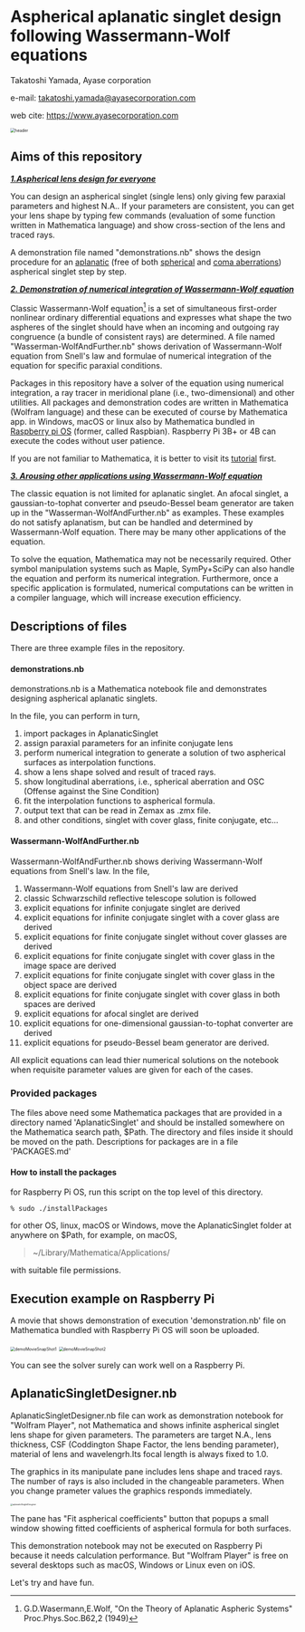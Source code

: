 # Aspherical aplanatic singlet design following Wassermann-Wolf equations

Takatoshi Yamada, Ayase corporation

e-mail: takatoshi.yamada@ayasecorporation.com

web cite: https://www.ayasecorporation.com

<img src="examples.png" alt="header" style="zoom:50%;" />



## Aims of this repository

<u>***1.Aspherical lens design for everyone***</u>

You can design an aspherical singlet (single lens) only giving few paraxial parameters and highest N.A.. If your parameters are consistent, you can get your lens shape by typing few commands (evaluation of some function written in Mathematica language) and show cross-section of the lens and traced rays.

A demonstration file named "demonstrations.nb" shows the design procedure for an [aplanatic](https://en.wikipedia.org/wiki/Aplanatic_lens) (free of both [spherical](https://en.wikipedia.org/wiki/Spherical_aberration) and [coma aberrations](https://en.wikipedia.org/wiki/Coma_aberration)) aspherical singlet step by step.

<u>***2. Demonstration of numerical integration of Wassermann-Wolf equation***</u>

Classic Wassermann-Wolf equation[^1] is a set of simultaneous first-order nonlinear ordinary differential equations and expresses what shape the two aspheres of the singlet should have when an incoming and outgoing ray congruence (a bundle of consistent rays) are determined.
A file named "Wasserman-WolfAndFurther.nb" shows derivation of Wassermann-Wolf equation from Snell's law and formulae of numerical integration of the equation for specific paraxial conditions.

Packages in this repository have a solver of the equation using numerical integration, a ray tracer in meridional plane (i.e., two-dimensional) and other utilities. All packages and demonstration codes are written in Mathematica (Wolfram language) and these can be executed of course by Mathematica app. in Windows, macOS or linux also by Mathematica bundled in [Raspberry pi OS](https://www.raspberrypi.org/software/) (former, called Raspbian). Raspberry Pi 3B+ or 4B can execute the codes without user patience.

If you are not familiar to Mathematica, it is better to visit its [tutorial](https://www.wolfram.com/language/fast-introduction-for-math-students/) first.

<u>***3. Arousing other applications using Wassermann-Wolf equation***</u>

The classic equation is not limited for aplanatic singlet. An afocal singlet, a gaussian-to-tophat converter and pseudo-Bessel beam generator are taken up in the "Wasserman-WolfAndFurther.nb" as examples. These examples do not satisfy aplanatism, but can be handled and determined by Wassermann-Wolf equation. There may be many other applications of the equation.

To solve the equation, Mathematica may not be necessarily required. Other symbol manipulation systems such as Maple, SymPy+SciPy can also handle the equation and perform its numerical integration. Furthermore, once a specific application is formulated, numerical computations can be written in a compiler language, which will increase execution efficiency.

[^1]: G.D.Wasermann,E.Wolf, "On the Theory of Aplanatic Aspheric Systems" Proc.Phys.Soc.B62,2 (1949)

## Descriptions of files

There are three example files in the repository.
#### demonstrations.nb

demonstrations.nb is a Mathematica notebook file and demonstrates designing aspherical aplanatic singlets.

In the file, you can perform in turn,

1. import packages in AplanaticSinglet
2. assign paraxial parameters for an infinite conjugate lens
3. perform numerical integration to generate a solution of two aspherical surfaces as interpolation functions.
4. show a lens shape solved and result of traced rays.
5. show longitudinal aberrations, i.e., spherical aberration and OSC (Offense against the Sine Condition)
6. fit the interpolation functions to aspherical formula.
7. output text that can be read in Zemax as .zmx file.
8. and other conditions, singlet with cover glass, finite conjugate, etc...

#### Wassermann-WolfAndFurther.nb

Wassermann-WolfAndFurther.nb shows deriving Wassermann-Wolf equations from Snell's law. In the file,

1. Wassermann-Wolf equations from Snell's law are derived
2. classic Schwarzschild reflective telescope solution is followed
3. explicit equations for infinite conjugate singlet are derived
4. explicit equations for infinite conjugate singlet with a cover glass are derived
5. explicit equations for finite conjugate singlet without cover glasses are derived
6. explicit equations for finite conjugate singlet with cover glass in the image space are derived
7. explicit equations for finite conjugate singlet with cover glass in the object space are derived
8. explicit equations for finite conjugate singlet with cover glass in both spaces are derived
9. explicit equations for afocal singlet are derived
10. explicit equations for one-dimensional gaussian-to-tophat converter are derived
11. explicit equations for pseudo-Bessel beam generator are derived.

All explicit equations can lead thier numerical solutions on the notebook when requisite parameter values are given for each of the cases.


### Provided packages

The files above need some Mathematica packages that are provided in a directory named 'AplanaticSinglet' and should be installed somewhere on the Mathematica search path, $Path. The directory and files inside it should be moved on the path.
Descriptions for packages are in a file 'PACKAGES.md'

#### How to install the packages

for Raspberry Pi OS, run this script on the top level of this directory.

```
% sudo ./installPackages
```

for other OS, linux, macOS or Windows,
move the AplanaticSinglet folder at anywhere on $Path, for example, on macOS,

> ~/Library/Mathematica/Applications/

with suitable file permissions.


## Execution example on Raspberry Pi

A movie that shows demonstration of execution 'demonstration.nb' file on Mathematica bundled with Raspberry Pi OS will soon be uploaded.

<img src="demoMovieSnapShot1.jpg" alt="demoMovieSnapShot1" style="zoom:50%;" />

<img src="demoMovieSnapShot2.jpg" alt="demoMovieSnapShot2" style="zoom:50%;" />

You can see the solver surely can work well on a Raspberry Pi.

## AplanaticSingletDesigner.nb

AplanaticSingletDesigner.nb file can work as demonstration notebook for "Wolfram Player", not Mathematica and shows infinite aspherical singlet lens shape for given parameters. The parameters are target N.A., lens thickness, CSF  (Coddington Shape Factor, the lens bending parameter), material of lens and wavelengrh.Its focal length is always fixed to 1.0.

The graphics in its manipulate pane includes lens shape and traced rays. The number of rays is also included in the changeable parameters. When you change prameter values the graphics responds immediately.

<img src="aplanaticSingletDesginer.png" alt="aplanaticSingletDesginer" style="zoom:25%;" />

The pane has "Fit aspherical coefficients" button that popups a small window showing fitted coefficients of aspherical formula for both surfaces.

This demonstration notebook may not be executed on Raspberry Pi because it needs calculation performance. But "Wolfram Player" is free on several desktops such as macOS, Windows or Linux even on iOS.

Let's try and have fun.

